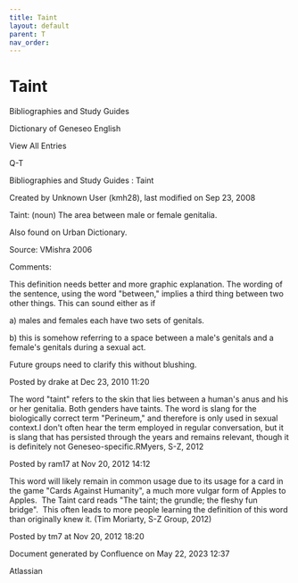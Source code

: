 ```yaml
---
title: Taint
layout: default
parent: T
nav_order:
---
```


# Taint

Bibliographies and Study Guides

Dictionary of Geneseo English

View All Entries

Q-T

Bibliographies and Study Guides : Taint

Created by  Unknown User (kmh28), last modified on Sep 23, 2008

Taint: (noun) The area between male or female genitalia.

Also found on Urban Dictionary.

Source: VMishra 2006

Comments:

This definition needs better and more graphic explanation. The wording of the sentence, using the word &quot;between,&quot; implies a third thing between two other things. This can sound either as if

a) males and females each have two sets of genitals.

b) this is somehow referring to a space between a male's genitals and a female's genitals during a sexual act. 

Future groups need to clarify this without blushing.

Posted by drake at Dec 23, 2010 11:20

The word &quot;taint&quot; refers to the skin that lies between a human's anus and his or her genitalia. Both genders have taints. The word is slang for the biologically correct term &quot;Perineum,&quot; and therefore is only used in sexual context.I don't often hear the term employed in regular conversation, but it is slang that has persisted through the years and remains relevant, though it is definitely not Geneseo-specific.RMyers, S-Z, 2012

Posted by ram17 at Nov 20, 2012 14:12

This word will likely remain in common usage due to its usage for a card in the game &quot;Cards Against Humanity&quot;, a much more vulgar form of Apples to Apples.  The Taint card reads &quot;The taint; the grundle; the fleshy fun bridge&quot;.  This often leads to more people learning the definition of this word than originally knew it. (Tim Moriarty, S-Z Group, 2012)

Posted by tm7 at Nov 20, 2012 18:20

Document generated by Confluence on May 22, 2023 12:37

Atlassian
